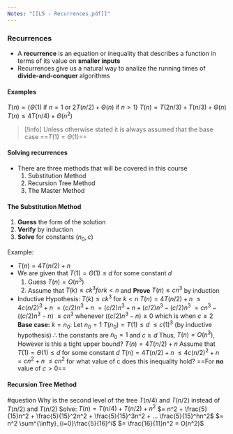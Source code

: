 ```yaml
---
Notes: "[[L5 - Recurrences.pdf]]"
---
```

### Recurrences
- A **recurrence** is an equation or inequality that describes a function in terms of its value on **smaller inputs**
- Recurrences give us a natural way to analize the running times of **divide-and-conquer** algorithms

#### Examples
$T(n) = \{ \Theta(1) \text{ if } n=1 \text{ or } 2T(n/2) + \Theta(n) \text{ if } n>1\}$
$T(n) = T(2n/3) + T(n/3) + \Theta(n)$
$T(n) \le 4T(n/4) + \Theta(n^2)$

>[!info]
>Unless otherwise stated it is always assumed that the base case ==$T(1) = \Theta(1)$==
#### Solving recurrences
- There are three methods that will be covered in this course
	1. Substitution Method
	2. Recursion Tree Method
	3. The Master Method

#### The Substitution Method
1. **Guess** the form of the solution
2. **Verify** by induction
3. **Solve** for constants $(n_0, c)$

Example:
- $T(n) = 4T(n/2) + n$
- We are given that $T(1) = \Theta(1) \le d$ for some constant $d$
	1. Guess $T(n) = O(n^3)$
	2. Assume that $T(k) \le ck^3 for k < n$ and **Prove** $T(n) \le cn^3$ by induction
- Inductive Hypothesis: $T(k) \le ck^3 \text{ for }k < n$
	$T(n) = 4T(n/2) + n$
	    $\le 4c(n/2)^3 + n$
    	$=(c/2)n^3 + n$
	    $= (c/2)n^3 + n +(c/2)n^3 - (c/2)n^3$
    	$= cn^3 - ((c/2)n^3 -n)$
	    $\le cn^3 \text{ whenever }((c/2)n^3 - n)\ge 0 \text{ which is when }c\ge 2$
	**Base case:** $k = n_0$: Let $n_0 = 1$
	$T(n_0) = T(1) \le d$
		       $\le c(1)^3$  (by inductive hypothesis)
	$\therefore$ the constants are $n_0 = 1$ and $c \ge d$
	Thus, $T(n) = O(n^3)$, However is this a tight upper bound?	
	$T(n) = 4T(n/2) + n$ 
	Assume that $T(1) = \Theta(1) \le d$ for some constant $d$
	$T(n) = 4T(n/2) + n$
		$\le 4c(n/2)^2 + n$
		$= cn^2 + n$
		$\le cn^2$ for what value of c does this inequality hold?
		==For **no** value of $c > 0$==
#### Recursion Tree Method
#question Why is the second level of the tree $T(n/4) \text{ and } T(n/2)$ instead of $T(n/2) \text{ and } T(n/2)$
Solve: 
$T(n) = T(n/4) + T(n/2) + n^2$
	$= n^2 + \frac{5}{15}n^2 + \frac{5}{15}^2n^2 + \frac{5}{15}^3n^2 + ... \frac{5}{15}^hn^2$ 
	$= n^2 \sum^{\infty}_{i=0}\frac{5}{16}^i$
	$= \frac{16}{11}n^2 = O(n^2)$
	 
